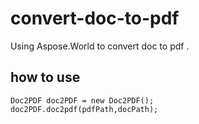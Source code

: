 # convert-doc-to-pdf
Using Aspose.World to convert doc to pdf . 

## how to use

	Doc2PDF doc2PDF = new Doc2PDF();
	doc2PDF.doc2pdf(pdfPath,docPath);

	